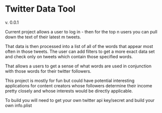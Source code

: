 # Twitter Data Tool
v. 0.0.1

Current project allows a user to log in - then for the top n users you can pull down the text of their latest m tweets.

That data is then processed into a list of all of the words that appear most often in those tweets. The user can add filters to get a more exact data set and check only on tweets which contain those specified words.

That allows a users to get a sense of what words are used in conjunction with those words for their twitter followers.

This project is mostly for fun but could have potential interesting applications for content creators whose followers determine their income pretty closely and whose interests would be directly applicable.

To build you will need to get your own twitter api key/secret and build your own info.plist
